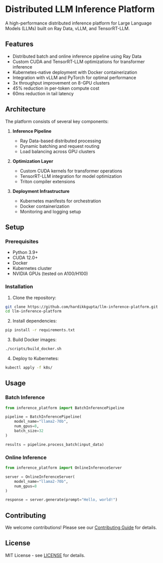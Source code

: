 # Distributed LLM Inference Platform

A high-performance distributed inference platform for Large Language Models (LLMs) built on Ray Data, vLLM, and TensorRT-LLM.

## Features

- Distributed batch and online inference pipeline using Ray Data
- Custom CUDA and TensorRT-LLM optimizations for transformer inference
- Kubernetes-native deployment with Docker containerization
- Integration with vLLM and PyTorch for optimal performance
- 3x throughput improvement on 8-GPU clusters
- 45% reduction in per-token compute cost
- 60ms reduction in tail latency

## Architecture

The platform consists of several key components:

1. **Inference Pipeline**
   - Ray Data-based distributed processing
   - Dynamic batching and request routing
   - Load balancing across GPU clusters

2. **Optimization Layer**
   - Custom CUDA kernels for transformer operations
   - TensorRT-LLM integration for model optimization
   - Triton compiler extensions

3. **Deployment Infrastructure**
   - Kubernetes manifests for orchestration
   - Docker containerization
   - Monitoring and logging setup

## Setup

### Prerequisites

- Python 3.9+
- CUDA 12.0+
- Docker
- Kubernetes cluster
- NVIDIA GPUs (tested on A100/H100)

### Installation

1. Clone the repository:
```bash
git clone https://github.com/hardikkgupta/llm-inference-platform.git
cd llm-inference-platform
```

2. Install dependencies:
```bash
pip install -r requirements.txt
```

3. Build Docker images:
```bash
./scripts/build_docker.sh
```

4. Deploy to Kubernetes:
```bash
kubectl apply -f k8s/
```

## Usage

### Batch Inference

```python
from inference_platform import BatchInferencePipeline

pipeline = BatchInferencePipeline(
    model_name="llama2-70b",
    num_gpus=8,
    batch_size=32
)

results = pipeline.process_batch(input_data)
```

### Online Inference

```python
from inference_platform import OnlineInferenceServer

server = OnlineInferenceServer(
    model_name="llama2-70b",
    num_gpus=8
)

response = server.generate(prompt="Hello, world!")
```

## Contributing

We welcome contributions! Please see our [Contributing Guide](CONTRIBUTING.md) for details.

## License

MIT License - see [LICENSE](LICENSE) for details. 